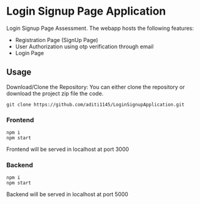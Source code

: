 # Login Signup Page Application

Login Signup Page Assessment. The webapp hosts the following features:
- Registration Page (SignUp Page)
- User Authorization using otp verification through email 
- Login Page

## Usage
Download/Clone the Repository: You can either clone the repository or download the project zip file the code.
```
git clone https://github.com/aditi1145/LoginSignupApplication.git
```

### Frontend
```
npm i
npm start
```
Frontend will be served in localhost at port 3000 
### Backend
```
npm i
npm start
```
Backend will be served in localhost at port 5000 
